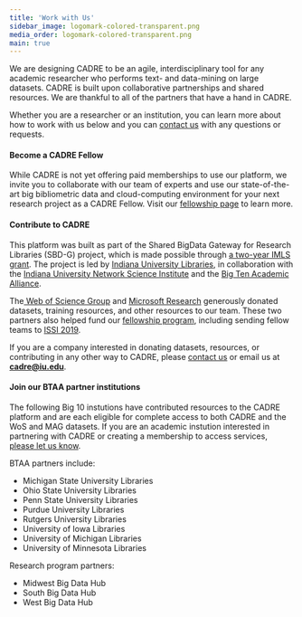 ```yaml
---
title: 'Work with Us'
sidebar_image: logomark-colored-transparent.png
media_order: logomark-colored-transparent.png
main: true
---
```


We are designing CADRE to be an agile, interdisciplinary tool for any academic researcher who performs text- and data-mining on large datasets. CADRE is built upon collaborative partnerships and shared resources. We are thankful to all of the partners that have a hand in CADRE. 

Whether you are a researcher or an institution, you can learn more about how to work with us below and you can [contact us](https://cadre.iu.edu/website/grav/contact-us) with any questions or requests.

#### Become a CADRE Fellow ####
While CADRE is not yet offering paid memberships to use our platform, we invite you to collaborate with our team of experts and use our state-of-the-art big bibliometric data and cloud-computing environment for your next research project as a CADRE Fellow. Visit our [fellowship page](https://cadre.iu.edu/website/grav/work-with-us/cadre-fellowship) to learn more.

#### Contribute to CADRE ####
This platform was built as part of the Shared BigData Gateway for Research Libraries (SBD-G) project, which is made possible through [a two-year IMLS grant](https://www.imls.gov/grants/awarded/lg-70-18-0202-18). The project is led by [Indiana University Libraries](https://libraries.indiana.edu/), in collaboration with the [Indiana University Network Science Institute](https://iuni.iu.edu/) and the [Big Ten Academic Alliance](http://www.btaa.org/).

The[ Web of Science Group](https://clarivate.com/webofsciencegroup/) and [Microsoft Research](https://www.microsoft.com/en-us/research/project/academic/) generously donated datasets, training resources, and other resources to our team. These two partners also helped fund our [fellowship program](https://cadre.iu.edu/website/grav/fellows), including sending fellow teams to [ISSI 2019](https://cadre.iu.edu/website/grav/news-and-events/events/rome). 

If you are a company interested in donating datasets, resources, or contributing in any other way to CADRE, please [contact us](https://cadre.iu.edu/website/grav/contact-us) or email us at **cadre@iu.edu**.

#### Join our BTAA partner institutions ####
The following Big 10 instutions have contributed resources to the CADRE platform and are each eligible for complete access to both CADRE and the WoS and MAG datasets. If you are an academic instution interested in partnering with CADRE or creating a membership to access services, [please let us know](https://cadre.iu.edu/website/grav/contact-us).

BTAA partners include:
* Michigan State University Libraries
* Ohio State University Libraries
* Penn State University Libraries
* Purdue University Libraries
* Rutgers University Libraries
* University of Iowa Libraries
* University of Michigan Libraries
* University of Minnesota Libraries

Research program partners:
* Midwest Big Data Hub
* South Big Data Hub
* West Big Data Hub